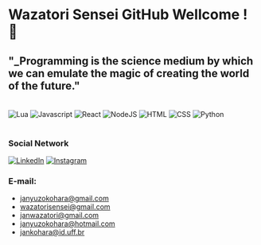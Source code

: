 # Wazatori Sensei GitHub Wellcome ! 👺

## "_Programming is the science medium by which we can emulate the magic of creating the world of the future."

<div style="display: inline_block"><br/>
    <img align="center" alt="Lua" src="https://img.shields.io/badge/Lua-2C2D72?style=for-the-badge&logo=lua&logoColor=white" />
    <img align="center" alt="Javascript" src="https://img.shields.io/badge/JavaScript-323330?style=for-the-badge&logo=javascript&logoColor=F7DF1E" />
    <img align="center" alt="React" src="https://img.shields.io/badge/React-20232A?style=for-the-badge&logo=react&logoColor=61DAFB" />
    <img align="center" alt="NodeJS" src="https://img.shields.io/badge/Node.js-43853D?style=for-the-badge&logo=node.js&logoColor=white" />
    <img align="center" alt="HTML" src="https://img.shields.io/badge/HTML5-E34F26?style=for-the-badge&logo=html5&logoColor=white" />
    <img align="center" alt="CSS" src="https://img.shields.io/badge/CSS3-1572B6?style=for-the-badge&logo=css3&logoColor=white" />
    <img align="center" alt="Python" src="https://img.shields.io/badge/Python-3776AB?style=for-the-badge&logo=python&logoColor=white" />
    <!img align="center" alt="name" src="url" />
</div><br/>

### Social Network

[![LinkedIn](https://img.shields.io/badge/LinkedIn-0077B5?style=for-the-badge&logo=linkedin&logoColor=white)](https://www.linkedin.com/in/jan-yuzo-kohara-b93b711a4/)
[![Instagram](https://img.shields.io/badge/Instagram-E4405F?style=for-the-badge&logo=instagram&logoColor=white)](https://www.instagram.com/jan_wazatori/)

### E-mail: 
- janyuzokohara@gmail.com 
- wazatorisensei@gmail.com 
- janwazatori@gmail.com 
- janyuzokohara@hotmail.com
- jankohara@id.uff.br
